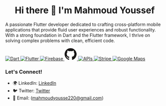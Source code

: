 

<h1 align="center">Hi there 👋 I'm Mahmoud Youssef</h1>

A passionate Flutter developer dedicated to crafting cross-platform mobile applications that provide fluid user experiences and robust functionality. With a strong foundation in Dart and the Flutter framework, I thrive on solving complex problems with clean, efficient code.

<p align="left">
  <!-- Dart -->
  <a href="https://dart.dev" target="_blank" rel="noreferrer">
    <img src="https://www.vectorlogo.zone/logos/dartlang/dartlang-icon.svg" alt="Dart" width="40" height="40"/>
  </a>
  <!-- Flutter -->
  <a href="https://flutter.dev" target="_blank" rel="noreferrer">
    <img src="https://www.vectorlogo.zone/logos/flutterio/flutterio-icon.svg" alt="Flutter" width="40" height="40"/>
  </a>
  <!-- Firebase -->
  <a href="https://firebase.google.com/" target="_blank" rel="noreferrer">
    <img src="https://www.vectorlogo.zone/logos/firebase/firebase-icon.svg" alt="Firebase" width="40" height="40"/>
  </a>
  <!-- GitHub -->
  <a href="https://github.com" target="_blank" rel="noreferrer">
    <img src="https://raw.githubusercontent.com/devicons/devicon/master/icons/github/github-original.svg" alt="GitHub" width="40" height="40"/>
  </a>
  <!-- API -->
  <a href="https://postman.com" target="_blank" rel="noreferrer">
    <img src="https://www.vectorlogo.zone/logos/getpostman/getpostman-icon.svg" alt="APIs" width="40" height="40"/>
  </a>
  <!-- Stripe -->
  <a href="https://stripe.com" target="_blank" rel="noreferrer">
    <img src="https://www.vectorlogo.zone/logos/stripe/stripe-icon.svg" alt="Stripe" width="40" height="40"/>
  </a>
  <!-- Maps -->
  <a href="https://developers.google.com/maps" target="_blank" rel="noreferrer">
    <img src="https://www.vectorlogo.zone/logos/google_maps/google_maps-icon.svg" alt="Google Maps" width="40" height="40"/>
  </a>
  <!-- OOP, SOLID Principles, MVVM, Clean code, Clean architecture, Problem-solving, UI/UX Communication skills don't have specific icons but are represented in the coding and design patterns used in the technologies listed. -->
</p>

### Let's Connect!
- 🌍 LinkedIn:  [LinkedIn](https://www.linkedin.com/in/mahmoud-youssef-863b3b21a/)
- 🐦 Twitter: [Twitter](https://twitter.com/Mahmoud73223337)
- 📧 Email: (mahmoudyousse220@gmail.com)
